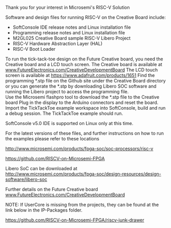 Thank you for your interest in Microsemi's RISC-V Solution  



Software and design files for running RISC-V on the Creative Board include: 

- SoftConsole IDE release notes and Linux installation file 
- Programming release notes and Linux installation file 
- M2GL025 Creative Board sample RISC-V Libero Project 
- RISC-V Hardware Abstraction Layer (HAL) 
- RISC-V Boot Loader 

To run the tick-tack-toe design on the Future Creative board, you need the Creative board and a LCD touch screen.
The Creative board is available at www.FutureElectronics.com/CreativeDevelopmentBoard
The LCD touch screen is available at https://www.adafruit.com/products/1651
Find the programming *.stp file on the Github site under the Creative Board directory or you can generate the *.stp by 
downloading Libero SOC software and running the Libero project to access the programming file.  
Use the Microsemi flashpro tool to download the *.stp file to the Creative board
Plug in the display to the Arduino connectors and reset the board.  Import the TickTackToe example workspace into SoftConsole, build and run a debug session. The TickTackToe example should run.


SoftConsole v5.0 IDE is supported on Linux only at this time. 
 


For the latest versions of these files, and further instructions on how to run the examples please refer to these locations

http://www.microsemi.com/products/fpga-soc/soc-processors/risc-v 

https://github.com/RISCV-on-Microsemi-FPGA

Libero SoC can be downloaded at http://www.microsemi.com/products/fpga-soc/design-resources/design-software/libero-soc 


Further details on the Future Creative board www.FutureElectronics.com/CreativeDevelopmentBoard 

NOTE: If UserCore is missing from the projects, they can be found at the link below in the IP-Packages folder.

https://github.com/RISCV-on-Microsemi-FPGA/riscv-junk-drawer
